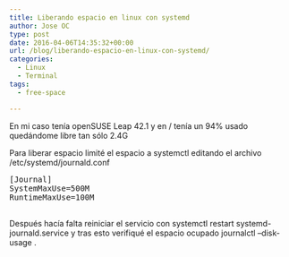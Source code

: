 ```yaml
---
title: Liberando espacio en linux con systemd
author: Jose OC
type: post
date: 2016-04-06T14:35:32+00:00
url: /blog/liberando-espacio-en-linux-con-systemd/
categories:
  - Linux
  - Terminal
tags:
  - free-space

---
```

En mi caso tenía openSUSE Leap 42.1 y en / tenía un 94% usado quedándome libre tan sólo 2.4G

Para liberar espacio limité el espacio a systemctl editando el archivo <span class="lang:default decode:true  crayon-inline ">/etc/systemd/journald.conf</span>

<pre class="lang:sh decode:true ">[Journal]
SystemMaxUse=500M
RuntimeMaxUse=100M

</pre>

Después hacía falta reiniciar el servicio con <span class="lang:default decode:true  crayon-inline ">systemctl restart systemd-journald.service</span> y tras esto verifiqué el espacio ocupado <span class="lang:default decode:true  crayon-inline ">journalctl &#8211;disk-usage</span> .